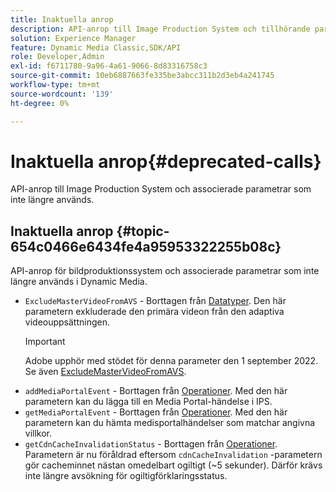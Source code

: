 ```yaml
---
title: Inaktuella anrop
description: API-anrop till Image Production System och tillhörande parametrar som inte längre används eller stöds i Dynamic Media.
solution: Experience Manager
feature: Dynamic Media Classic,SDK/API
role: Developer,Admin
exl-id: f6711780-9a96-4a61-9066-8d83316758c3
source-git-commit: 10eb6887663fe335be3abcc311b2d3eb4a241745
workflow-type: tm+mt
source-wordcount: '139'
ht-degree: 0%

---
```


# Inaktuella anrop{#deprecated-calls}

API-anrop till Image Production System och associerade parametrar som inte längre används.

## Inaktuella anrop {#topic-654c0466e6434fe4a95953322255b08c}

API-anrop för bildproduktionssystem och associerade parametrar som inte längre används i Dynamic Media.

* `ExcludeMasterVideoFromAVS` - Borttagen från [Datatyper](/help/aem-ips-api/types/c-data-types/c-data-types.md). Den här parametern exkluderade den primära videon från den adaptiva videouppsättningen.
   >[!IMPORTANT]
   >
   >Adobe upphör med stödet för denna parameter den 1 september 2022. Se även [ExcludeMasterVideoFromAVS](/help/aem-ips-api/types/c-data-types/r-exclude-master-video-from-avs.md).
* `addMediaPortalEvent` - Borttagen från [Operationer](/help/aem-ips-api/operations/c-operations-intro/c-operations-intro.md). Med den här parametern kan du lägga till en Media Portal-händelse i IPS.
* `getMediaPortalEvent` - Borttagen från [Operationer](/help/aem-ips-api/operations/c-operations-intro/c-operations-intro.md). Med den här parametern kan du hämta medisportalhändelser som matchar angivna villkor.
* `getCdnCacheInvalidationStatus` - Borttagen från [Operationer](/help/aem-ips-api/operations/c-operations-intro/c-operations-intro.md). Parametern är nu föråldrad eftersom `cdnCacheInvalidation` -parametern gör cacheminnet nästan omedelbart ogiltigt (~5 sekunder). Därför krävs inte längre avsökning för ogiltigförklaringsstatus.
